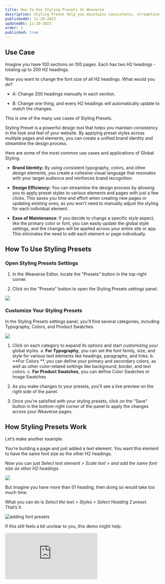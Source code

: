 ```yaml
---
title: How To Use Styling Presets In Weaverse
description: Styling Preset help you maintains consistency, streamlines design and allows for easy bulk updates.
publishedAt: 11-20-2023
updatedAt: 11-20-2023
order: 3
published: true
---
```


Use Case
--------

Imagine you have 100 sections on 100 pages. Each has two H2 headings - totaling up to 200 H2 headings.

Now you want to change the font size of all H2 headings. What would you do?

* A: Change 200 headings manually in each section.

* B: Change one thing, and every H2 headings will automatically update to match the changes.

This is one of the many use cases of Styling Presets.

Styling Preset is a powerful design tool that helps you maintain consistency in the look and feel of your website. By
applying preset styles across multiple pages and elements, you can create a unified brand identity and streamline the
design process.

Here are some of the most common use cases and applications of Global Styling.

* **Brand Identity:** By using consistent typography, colors, and other design elements, you create a cohesive visual
  language that resonates with your target audience and reinforces brand recognition.

* **Design Efficiency:** You can streamline the design process by allowing you to apply preset styles to various
  elements and pages with just a few clicks. This saves you time and effort when creating new pages or updating existing
  ones, as you won't need to manually adjust the styling for each individual element.

* **Ease of Maintenance**: If you decide to change a specific style aspect, like the primary color or font, you can
  easily update the global style settings, and the changes will be applied across your entire site or app. This
  eliminates the need to edit each element or page individually.

How To Use Styling Presets
--------------------------

### Open Styling Presets Settings

1. In the Weaverse Editor, locate the "Presets" button in the top-right corner.

2. Click on the "Presets" button to open the Styling Presets settings panel.

![](https://downloads.intercomcdn.com/i/o/708242219/d7df2dde10baf9e07a51ccbb/preset-location.png)

### Customize Your Styling Presets

In the Styling Presets settings panel, you'll find several categories, including Typography, Colors, and Product
Swatches.

![](https://downloads.intercomcdn.com/i/o/708242190/daba9138dc78cfdb27c62140/styling-preset.png)

1. Click on each category to expand its options and start customizing your global styles. a. **For Typography**, you can
   set the font family, size, and style for various text elements like headings, paragraphs, and links. b. **For Colors
   **, you can define your primary and secondary colors, as well as other color-related settings like background,
   border, and text colors. c. **For Product Swatches**, you can define Color Swatches or Image Swatches

2. As you make changes to your presets, you'll see a live preview on the right side of the panel.

3. Once you're satisfied with your styling presets, click on the "Save" button in the bottom-right corner of the panel
   to apply the changes across your Weaverse pages.

How Styling Presets Work
------------------------

Let’s make another example.

You’re building a page and just added a text element. You want this element to have the same font size as the other H2
headings.

Now you can just _Select text element > Scale text > and add the same font size as other H2 headings._

![](https://downloads.intercomcdn.com/i/o/708242027/5d62f1c16aada9587507218d/Scale-text.png)

But imagine you have more than 01 heading, then doing so would take too much time.

What you can do is _Select the text > Styles > Select Heading 2 preset_. That’s it.

![adding font presets](https://downloads.intercomcdn.com/i/o/708242097/debb2a1985b5e932a9ff5f9a/font+preset.png)

If this still feels a bit unclear to you, this demo might help:

<iframe src="https://www.youtube.com/embed/BMLPYqryzqI?rel=0" frameBorder="0" webkitallowfullscreen="true" mozallowfullscreen="true" allowFullScreen></iframe>